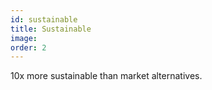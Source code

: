 ```yaml
---
id: sustainable
title: Sustainable
image:
order: 2
---
```


10x more sustainable than market alternatives.
